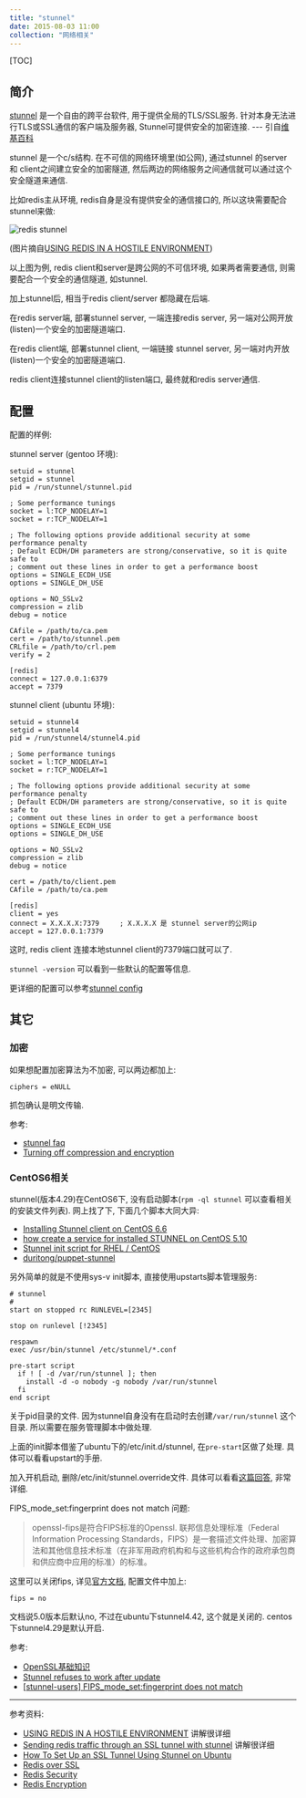 ```yaml
---
title: "stunnel"
date: 2015-08-03 11:00
collection: "网络相关"
---
```


[TOC]

## 简介 ##

[stunnel](https://www.stunnel.org/index.html) 是一个自由的跨平台软件, 用于提供全局的TLS/SSL服务. 针对本身无法进行TLS或SSL通信的客户端及服务器, Stunnel可提供安全的加密连接. --- 引自[维基百科](https://zh.wikipedia.org/wiki/Stunnel)

stunnel 是一个c/s结构. 在不可信的网络环境里(如公网), 通过stunnel 的server 和 client之间建立安全的加密隧道, 然后两边的网络服务之间通信就可以通过这个安全隧道来通信.

比如redis主从环境, redis自身是没有提供安全的通信接口的, 所以这块需要配合stunnel来做:

![redis stunnel](https://images.tankywoo.com/redis-stunnel.png)

(图片摘自[USING REDIS IN A HOSTILE ENVIRONMENT](https://www.packtpub.com/books/content/using-redis-hostile-environment-advanced))

以上图为例, redis client和server是跨公网的不可信环境, 如果两者需要通信, 则需要配合一个安全的通信隧道, 如stunnel.

加上stunnel后, 相当于redis client/server 都隐藏在后端.

在redis server端, 部署stunnel server, 一端连接redis server, 另一端对公网开放(listen)一个安全的加密隧道端口.

在redis client端, 部署stunnel client, 一端链接 stunnel server, 另一端对内开放(listen)一个安全的加密隧道端口.

redis client连接stunnel client的listen端口, 最终就和redis server通信.

## 配置 ##

配置的样例:

stunnel server (gentoo 环境):

    setuid = stunnel
    setgid = stunnel
    pid = /run/stunnel/stunnel.pid

    ; Some performance tunings
    socket = l:TCP_NODELAY=1
    socket = r:TCP_NODELAY=1

    ; The following options provide additional security at some performance penalty
    ; Default ECDH/DH parameters are strong/conservative, so it is quite safe to
    ; comment out these lines in order to get a performance boost
    options = SINGLE_ECDH_USE
    options = SINGLE_DH_USE

    options = NO_SSLv2
    compression = zlib
    debug = notice

    CAfile = /path/to/ca.pem
    cert = /path/to/stunnel.pem
    CRLfile = /path/to/crl.pem
    verify = 2

    [redis]
    connect = 127.0.0.1:6379
    accept = 7379

stunnel client (ubuntu 环境):

    setuid = stunnel4
    setgid = stunnel4
    pid = /run/stunnel4/stunnel4.pid

    ; Some performance tunings
    socket = l:TCP_NODELAY=1
    socket = r:TCP_NODELAY=1

    ; The following options provide additional security at some performance penalty
    ; Default ECDH/DH parameters are strong/conservative, so it is quite safe to
    ; comment out these lines in order to get a performance boost
    options = SINGLE_ECDH_USE
    options = SINGLE_DH_USE

    options = NO_SSLv2
    compression = zlib
    debug = notice

    cert = /path/to/client.pem
    CAfile = /path/to/ca.pem

    [redis]
    client = yes
    connect = X.X.X.X:7379     ; X.X.X.X 是 stunnel server的公网ip
    accept = 127.0.0.1:7379

这时, redis client 连接本地stunnel client的7379端口就可以了.

`stunnel -version` 可以看到一些默认的配置等信息.

更详细的配置可以参考[stunnel config](https://www.stunnel.org/config_unix.html)

## 其它 ##

### 加密 ###

如果想配置加密算法为不加密, 可以两边都加上:

    ciphers = eNULL

抓包确认是明文传输.

参考:

* [stunnel faq](http://www.onsight.com/faq/stunnel/stunnel-faq-1.html)
* [Turning off compression and encryption](http://osdir.com/ml/network.stunnel.user/2003-12/msg00058.html)


### CentOS6相关 ###

stunnel(版本4.29)在CentOS6下, 没有启动脚本(`rpm -ql stunnel` 可以查看相关的安装文件列表). 网上找了下, 下面几个脚本大同大异:

* [Installing Stunnel client on CentOS 6.6](https://randomcentos.wordpress.com/2015/04/21/installing-stunnel-client-on-centos-6-6/)
* [how create a service for installed STUNNEL on CentOS 5.10](http://stackoverflow.com/questions/23545797/how-create-a-service-for-installed-stunnel-on-centos-5-10)
* [Stunnel init script for RHEL / CentOS](http://www.riccardoriva.info/blog/?p=1047)
* [duritong/puppet-stunnel](https://github.com/duritong/puppet-stunnel/blob/master/files/CentOS/stunnel.init)

另外简单的就是不使用sys-v init脚本, 直接使用upstarts脚本管理服务:

    # stunnel
    #
    start on stopped rc RUNLEVEL=[2345]

    stop on runlevel [!2345]

    respawn
    exec /usr/bin/stunnel /etc/stunnel/*.conf

    pre-start script
      if ! [ -d /var/run/stunnel ]; then
        install -d -o nobody -g nobody /var/run/stunnel
      fi
    end script

关于pid目录的文件. 因为stunnel自身没有在启动时去创建`/var/run/stunnel` 这个目录. 所以需要在服务管理脚本中做处理.

上面的init脚本借鉴了ubuntu下的/etc/init.d/stunnel, 在`pre-start`区做了处理. 具体可以看看upstart的手册.

加入开机启动, 删除/etc/init/stunnel.override文件. 具体可以看看[这篇回答](http://askubuntu.com/questions/19320/how-to-enable-or-disable-services), 非常详细.

FIPS_mode_set:fingerprint does not match 问题:

> openssl-fips是符合FIPS标准的Openssl.
> 联邦信息处理标准（Federal Information Processing Standards，FIPS）是一套描述文件处理、加密算法和其他信息技术标准（在非军用政府机构和与这些机构合作的政府承包商和供应商中应用的标准）的标准。

这里可以关闭fips, 详见[官方文档](https://www.stunnel.org/static/stunnel.html), 配置文件中加上:

    fips = no

文档说5.0版本后默认no, 不过在ubuntu下stunnel4.42, 这个就是关闭的. centos下stunnel4.29是默认开启.

参考:

* [OpenSSL基础知识](http://www.cnblogs.com/274914765qq/p/4513362.html)
* [Stunnel refuses to work after update](http://www.vcloudnine.de/stunnel-refuses-to-work-after-update/)
* [[stunnel-users] FIPS_mode_set:fingerprint does not match](https://www.stunnel.org/pipermail/stunnel-users/2012-March/003608.html)

---

参考资料:

* [USING REDIS IN A HOSTILE ENVIRONMENT](https://www.packtpub.com/books/content/using-redis-hostile-environment-advanced) 讲解很详细
* [Sending redis traffic through an SSL tunnel with stunnel](http://bencane.com/2014/02/18/sending-redis-traffic-through-an-ssl-tunnel-with-stunnel/) 讲解很详细
* [How To Set Up an SSL Tunnel Using Stunnel on Ubuntu](https://www.digitalocean.com/community/tutorials/how-to-set-up-an-ssl-tunnel-using-stunnel-on-ubuntu)
* [Redis over SSL](http://stephenmeehan.com/2014/04/redis-over-ssl/)
* [Redis Security](http://redis.io/topics/security)
* [Redis Encryption](http://redis.io/topics/encryption)




